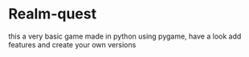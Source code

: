 # Realm-quest
this a very basic game made in python using pygame, have a look add features and create your own versions

